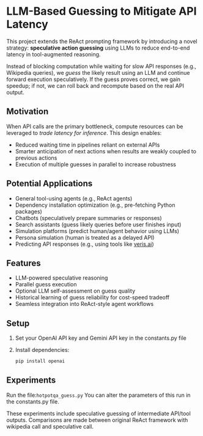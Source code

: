 # LLM-Based Guessing to Mitigate API Latency

This project extends the ReAct prompting framework by introducing a novel strategy: **speculative action guessing** using LLMs to reduce end-to-end latency in tool-augmented reasoning.

Instead of blocking computation while waiting for slow API responses (e.g., Wikipedia queries), we *guess* the likely result using an LLM and continue forward execution speculatively. If the guess proves correct, we gain speedup; if not, we can roll back and recompute based on the real API output.

## Motivation

When API calls are the primary bottleneck, compute resources can be leveraged to *trade latency for inference*. This design enables:

- Reduced waiting time in pipelines reliant on external APIs
- Smarter anticipation of next actions when results are weakly coupled to previous actions
- Execution of multiple guesses in parallel to increase robustness

## Potential Applications

- General tool-using agents (e.g., ReAct agents)
- Dependency installation optimization (e.g., pre-fetching Python packages)
- Chatbots (speculatively prepare summaries or responses)
- Search assistants (guess likely queries before user finishes input)
- Simulation platforms (predict human/agent behavior using LLMs)
- Persona simulation (human is treated as a delayed API)
- Predicting API responses (e.g., using tools like [veris.ai](https://veris.ai))

## Features

- LLM-powered speculative reasoning
- Parallel guess execution
- Optional LLM self-assessment on guess quality
- Historical learning of guess reliability for cost-speed tradeoff
- Seamless integration into ReAct-style agent workflows

## Setup

1. Set your OpenAI API key and Gemini API key in the constants.py file

2. Install dependencies:
   ```bash
   pip install openai
   ```

## Experiments

Run the file:`hotpotqa_guess.py`
You can alter the parameters of this run in the constants.py file.


These experiments include speculative guessing of intermediate API/tool outputs. Comparisons are made between original ReAct framework with wikipedia call and speculative call.
